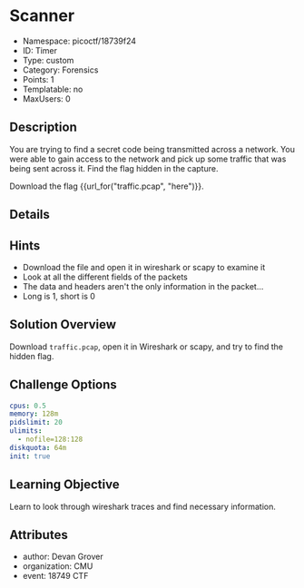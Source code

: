 # Scanner

- Namespace: picoctf/18739f24
- ID: Timer
- Type: custom
- Category: Forensics
- Points: 1
- Templatable: no
- MaxUsers: 0

## Description

You are trying to find a secret code being transmitted across a network. You 
were able to gain access to the network and pick up some traffic that was 
being sent across it. Find the flag hidden in the capture.

Download the flag {{url_for("traffic.pcap", "here")}}.

## Details

## Hints

- Download the file and open it in wireshark or scapy to examine it
- Look at all the different fields of the packets
- The data and headers aren't the only information in the packet...
- Long is 1, short is 0

## Solution Overview

Download `traffic.pcap`, open it in Wireshark or scapy, and try to find the hidden flag.

## Challenge Options

```yaml
cpus: 0.5
memory: 128m
pidslimit: 20
ulimits:
  - nofile=128:128
diskquota: 64m
init: true
```

## Learning Objective

Learn to look through wireshark traces and find necessary information.

## Attributes

- author: Devan Grover
- organization: CMU
- event: 18749 CTF
